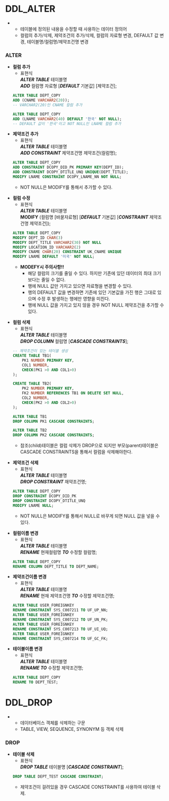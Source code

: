 # DDL_ALTER
+
  + 테이블에 정의된 내용을 수정할 때 사용하는 데이터 정의어
  + 컬럼의 추가/삭제, 제약조건의 추가/삭제, 컬럼의 자료형 변경, DEFAULT 값 변경, 테이블명/컬럼명/제약조건명 변경
  
### ALTER
+ **컬럼 추가**
  + 표현식  
  ***ALTER TABLE*** 테이블명  
  ***ADD*** 컬럼명 자료형 [***DEFAULT*** 기본값] [제약조건];
  >
  ```SQL
  ALTER TABLE DEPT_COPY
  ADD (CNAME VARCHAR2(20));
  -- VARCHAR2(20)인 CNAME 컬럼 추가
  
  ALTER TABLE DEPT_COPY
  ADD (LNAME VARCHAR2(40) DEFAULT '한국' NOT NULL);
  -- DEFAULT 값이 '한국'이고 NOT NULL인 LNAME 컬럼 추가
  ```
  >
+ **제약조건 추가**
  + 표현식  
  ***ALTER TABLE*** 테이블명  
  ***ADD CONSTRAINT*** 제약조건명 제약조건(컬럼명);
  >
  ```SQL
  ALTER TABLE DEPT_COPY
  ADD CONSTRAINT DCOPY_DID_PK PRIMARY KEY(DEPT_ID);
  ADD CONSTRAINT DCOPY_DTITLE_UNQ UNIQUE(DEPT_TITLE);
  MODIFY LNAME CONSTRAINT DCOPY_LNAME_NN NOT NULL;
  ```
  + NOT NULL은 MODIFY를 통해서 추가할 수 있다.
  >
+ **컬럼 수정**
  + 표현식  
  ***ALTER TABLE*** 테이블명  
  **MODIFY** (컬럼명 [바꿀자료형] [***DEFAULT*** 기본값] [***CONSTRAINT*** 제약조건명 제약조건]);
  >
  ```SQL
  ALTER TABLE DEPT_COPY
  MODIFY DEPT_ID CHAR(3)
  MODIFY DEPT_TITLE VARCHAR2(30) NOT NULL
  MODIFY LOCATION_ID VARCHAR2(2)
  MODIFY CNAME CHAR(20) CONSTRAINT UK_CNAME UNIQUE
  MODIFY LNAME DEFAULT '미국' NOT NULL;
  ```
  + **MODEFY시 주의사항!!**
    + 해당 컬럼의 크기를 줄일 수 있다. 하지만 기존에 있던 데이터의 최대 크기보다는 줄일 수 없다.
    + 행에 NULL 값만 가지고 있으면 자료형을 변경할 수 있다.
    + 행의 DEFAULT 값을 변경하면 기존에 있던 기본값을 가진 행은 그대로 있으며 수정 후 발생하는 행에만 영향을 미친다.
    + 행에 NULL 값을 가지고 있지 않을 경우 NOT NULL 제약조건을 추가할 수 있다.
  >
+ **컬럼 삭제**
  + 표현식  
  ***ALTER TABLE*** 테이블명  
  ***DROP COLUMN*** 컬럼명 [***CASCADE CONSTRAINTS***];
  >
  ```SQL
  -- 제약조건이 있는 테이블 생성
  CREATE TABLE TB1(
      PK1 NUMBER PRIMARY KEY,
      COL1 NUMBER,
      CHECK(PK1 >0 AND COL1>0)
  );

  CREATE TABLE TB2(
      PK2 NUMBER PRIMARY KEY,
      FK2 NUMBER REFERENCES TB1 ON DELETE SET NULL,
      COL2 NUMBER,
      CHECK(PK2 >0 AND COL2>0)
  );
  
  ALTER TABLE TB1
  DROP COLUMN PK1 CASCADE CONSTRAINTS;

  ALTER TABLE TB2
  DROP COLUMN PK2 CASCADE CONSTRAINTS;
  ```
  + 참조(child)테이블은 컬럼 삭제가 DROP으로 되지만 부모(parent)테이블은 CASCADE CONSTRAINTS을 통해서 컬럼을 삭제해야한다.
  >
+ **제약조건 삭제** 
  + 표현식  
  ***ALTER TABLE*** 테이블명  
  ***DROP CONSTRAINT*** 재약조건명;
  >
  ```SQL
  ALTER TABLE DEPT_COPY
  DROP CONSTRAINT DCOPY_DID_PK
  DROP CONSTRAINT DCOPY_DTITLE_UNQ
  MODIFY LNAME NULL;
  ```
  + NOT NULL은 MODIFY를 통해서 NULL로 바꾸게 되면 NULL 값을 넣을 수 있다.
  >
+ **컬럼이름 변경**
  + 표현식  
  ***ALTER TABLE*** 테이블명  
  ***RENAME*** 현재컬럼명 ***TO*** 수정할 컬럼명;
  >
  ```SQL 
  ALTER TABLE DEPT_COPY
  RENAME COLUMN DEPT_TITLE TO DEPT_NAME;
  ```
+ **제약조건이름 변경**
  + 표현식  
  ***ALTER TABLE*** 테이블명  
  ***RENAME*** 현재 제약조건명 ***TO*** 수정할 제약조건명;
  >
  ```SQL
  ALTER TABLE USER_FOREIGNKEY
  RENAME CONSTRAINT SYS_C007211 TO UF_UP_NN;
  ALTER TABLE USER_FOREIGNKEY
  RENAME CONSTRAINT SYS_C007212 TO UF_UN_PK;
  ALTER TABLE USER_FOREIGNKEY
  RENAME CONSTRAINT SYS_C007213 TO UF_UI_UQ;
  ALTER TABLE USER_FOREIGNKEY
  RENAME CONSTRAINT SYS_C007214 TO UF_GC_FK;
  ```
+ **테이블이름 변경**
  + 표현식  
  ***ALTER TABLE*** 테이블명  
  ***RENAME TO*** 수정할 제약조건명;
  >
  ```SQL
  ALTER TABLE DEPT_COPY
  RENAME TO DEPT_TEST;
  ```
# DDL_DROP
+
  + 데이터베이스 객체를 삭제하는 구문
  + TABLE, VIEW, SEQUENCE, SYNONYM 등 객체 삭제
  
### DROP
+ **테이블 삭제**
  + 표현식  
  ***DROP TABLE*** 테이블명 [***CASCADE CONSTRAINT***];
  >
  ```SQL
  DROP TABLE DEPT_TEST CASCADE CONSTRAINT;
  ```
  + 제약조건이 걸려있을 경우 CASCADE CONSTRAINT를 사용하여 테이블 삭제.

